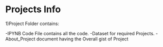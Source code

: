 # Projects Info

1)Project Folder contains:
  
  -IPYNB Code File contains all the code.
  -Dataset for required Projects.
  -About_Project document having the Overall gist of Project
